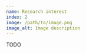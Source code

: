 ```yaml
---
name: Research interest
index: 2
image: /path/to/image.png
image_alt: Image description
---
```


TODO
